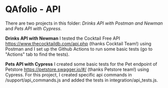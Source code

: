 # QAfolio - API

There are two projects in this folder: _Drinks API with Postman and Newman_ and _Pets API with Cypress_.

**Drinks API with Newman**
I tested the Cocktail Free API  https://www.thecocktaildb.com/api.php (thanks Cocktail Team!) using Postman and I set up the Github Actions to run some basic tests (go to "Actions" tab to find the tests).

**Pets API with Cypress**
I created some basic tests for the Pet endpoint of Petstore https://petstore.swagger.io/#/ (thanks Petstore team!) using Cypress. For this project, I created specific api commands in /support/api_commands.js and added the tests in integration/api_tests.js.
